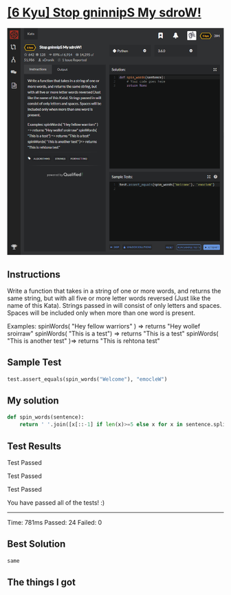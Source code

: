 # [[6 Kyu] Stop gninnipS My sdroW!](https://www.codewars.com/kata/5264d2b162488dc400000001/train/python)

![image](./Problem.png)


## Instructions

 Write a function that takes in a string of one or more words, and returns the same string, but with all five or more letter words reversed (Just like the name of this Kata). Strings passed in will consist of only letters and spaces. Spaces will be included only when more than one word is present.

Examples: spinWords( "Hey fellow warriors" ) => returns "Hey wollef sroirraw" spinWords( "This is a test") => returns "This is a test" spinWords( "This is another test" )=> returns "This is rehtona test"



## Sample Test

```python
test.assert_equals(spin_words("Welcome"), "emocleW")
```



## My solution

```python
def spin_words(sentence):
    return ' '.join([x[::-1] if len(x)>=5 else x for x in sentence.split(" ")])
```



## Test Results

Test Passed

Test Passed

Test Passed

You have passed all of the tests! :)

---------

Time: 781ms Passed: 24 Failed: 0



## Best Solution

```python
same
```



## The things I got

